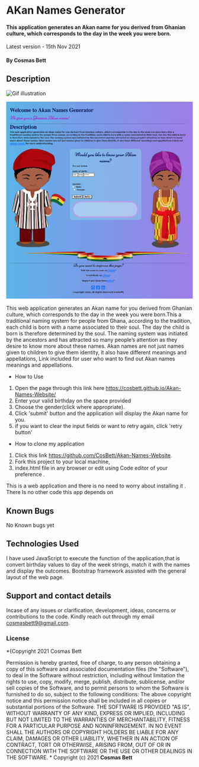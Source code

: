 # AKan Names Generator
#### This application generates an Akan name for you derived from Ghanian culture, which corresponds to the day in the week you were born.
Latest version - 15th Nov 2021
#### By **Cosmas Bett**
## Description
![Gif illustration](images/readme.gif)

![Landing page screenshot](images/screenshotakan.jpg)

This web application generates an Akan name for you derived from Ghanian culture, which corresponds to the day in the week you were born.This a traditional naming system for people from Ghana, according to the tradition, each child is born with a name associated to their soul. The day the child is born is therefore determined by the soul. 
The naming system was initiated by the ancestors and has attracted so many people’s attention as they desire to know more about these names.
Akan names are not just names given to children to give them identity, it  also have different meanings and appellations, Link included for user who want to find out Akan names meanings and appellations.
* How to Use
1. Open the page through this link here https://cosbett.github.io/Akan-Names-Website/
2. Enter your valid birthday on the space provided
3. Choose the gender(click where appropriate).
4. Click 'submit' button and the application will display the Akan name for you.
5. if you want to clear the input fields or want to retry again, click 'retry button'
* How to clone my application
1. Click this link https://github.com/CosBett/Akan-Names-Website.
2. Fork this project to your local machine,
3. index.html file in any browser or edit using Code editor of your preference .

This is a web application and there is no need to worry about installing it . There Is no other code this app depends on
## Known Bugs
No Known bugs yet 
## Technologies Used
I have used JavaScript to execute the function of the application,that is convert birthday values to day of the week strings, match it with the names and display the outcomes. Bootstrap framework assisted with the general layout of the web page.
## Support and contact details
Incase of any issues or clarification, development, ideas, concerns or contributions to the code.  Kindly reach out through my email cosmasbett9@gmail.com.
### License
*{Copyright 2021 Cosmas Bett

Permission is hereby granted, free of charge, to any person obtaining a copy of this software and associated documentation files (the "Software"), to deal in the Software without restriction, including without limitation the rights to use, copy, modify, merge, publish, distribute, sublicense, and/or sell copies of the Software, and to permit persons to whom the Software is furnished to do so, subject to the following conditions:
The above copyright notice and this permission notice shall be included in all copies or substantial portions of the Software.
THE SOFTWARE IS PROVIDED "AS IS", WITHOUT WARRANTY OF ANY KIND, EXPRESS OR IMPLIED, INCLUDING BUT NOT LIMITED TO THE WARRANTIES OF MERCHANTABILITY, FITNESS FOR A PARTICULAR PURPOSE AND NONINFRINGEMENT. IN NO EVENT SHALL THE AUTHORS OR COPYRIGHT HOLDERS BE LIABLE FOR ANY CLAIM, DAMAGES OR OTHER LIABILITY, WHETHER IN AN ACTION OF CONTRACT, TORT OR OTHERWISE, ARISING FROM, OUT OF OR IN CONNECTION WITH THE SOFTWARE OR THE USE OR OTHER DEALINGS IN THE SOFTWARE.
*
Copyright (c) 2021 **Cosmas Bett**
  
